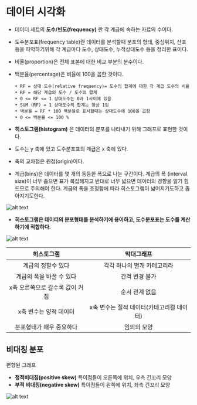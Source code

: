 # 데이터 시각화

- 데이터 세트의 **도수/빈도(frequency)** 란 각 계급에 속하는 자료의 수이다.
- 도수분포표(frequency table)란 데이터를 분석할때 분포의 형태, 중심위치, 산포 등을 파악하기위해 각 계급마다 도수, 상대도수, 누적상대도수 등을 정리한 표이다. 


- 비율(proportion)은 전체 표본에 대한 비교 부분의 분수이다.
- 백분율(percentage)은 비율에 100을 곱한 것이다.

      • RF = 상대 도수(relative frequency)= 도수의 합계에 대한 각 계급 도수의 비율
      • RF = 해당 계급의 도수 / 도수의 합계
      • 0 <= RF <= 1 상대도수는 0과 1사이에 있음
      • SUM (RF) = 1 상대도수의 합계는 항상 1임
      • 백분율 = RF * 100 백분율로 표시할때는 상대도수에 100을 곱함
      • 0 <= 백분율 <= 100 % 


- **히스토그램(histogram)** 은 데이터의 분포를 나타내기 위해 그래프로 표현한 것이다.
- 도수는 y 축에 있고 도수분포표의 계급은 x 축에 있다.
- 축의 교차점은 원점(origin)이다.

- 계급(bins)은 데이터를 몇 개의 동등한 폭으로 나눈 구간이다.
계급의 폭 (interval size)이 너무 좁으면 표가 복잡해지고 반대로 너무 넓으면 데이터의 경향을 알기 힘드므로 주의해야 한다. 
계급의 폭을 조정함에 따라 히스토그램이 넓어지기도하고 좁아지기도한다.

![alt text](img/2_01.jpg)

- **히스토그램은 데이터의 분포형태를 분석하기에 용이하고, 도수분포표는 도수를 계산하기에 적합하다.**

![alt text](img/2_02.jpg)

| 히스토그램| 막대그래프| 
|:-------------:|:-------------:|
| 계급의 정할수 있다| 각각 하나의 별개 카테고리라| 
| 계급의 폭을 바꿀 수 있다| 간격 변경 불가| 
| x축 오른쪽으로 갈수록 값이 커짐| 순서 관계 없음| 
| x축 변수는 양적 데이터| x축 변수는 질적 데이터(카테고리컬 데이터)| 
| 분포형태가 매우 중요하다| 임의의 모양| 


## 비대칭 분포
편향된 그래프
- **정적비대칭(positive skew)** 특이점들이 오른쪽에 위치, 우측 긴꼬리 모양
- **부적 비대칭(negative skew)** 특이점들이 왼쪽에 위치, 좌측 긴꼬리 모양

![alt text](img/2_03.jpg)


